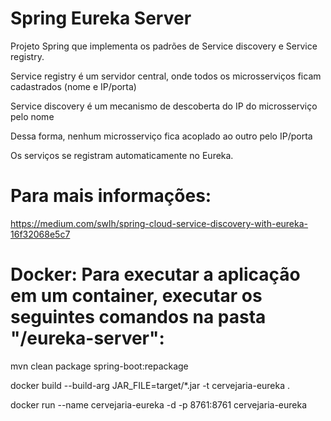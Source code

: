 # Spring Eureka Server

Projeto Spring que implementa os padrões de Service discovery e Service registry.

Service registry é um servidor central, onde todos os microsserviços ficam cadastrados (nome e IP/porta)

Service discovery é um mecanismo de descoberta do IP do microsserviço pelo nome

Dessa forma, nenhum microsserviço fica acoplado ao outro pelo IP/porta

Os serviços se registram automaticamente no Eureka.

# Para mais informações:
https://medium.com/swlh/spring-cloud-service-discovery-with-eureka-16f32068e5c7


# Docker: Para executar a aplicação em um container, executar os seguintes comandos na pasta "/eureka-server":

mvn clean package spring-boot:repackage

docker build --build-arg JAR_FILE=target/*.jar -t cervejaria-eureka .

docker run --name cervejaria-eureka -d -p 8761:8761 cervejaria-eureka
